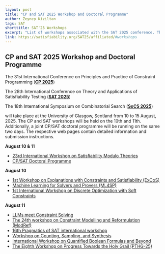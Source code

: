 ```yaml
---
layout: post
title: "CP and SAT 2025 Workshop and Doctoral Programme"
author: Zeynep Kiziltan
tags: SAT
shorttitle: SAT'25 Workshops
excerpt: "List of workshops associated with the SAT 2025 conference. The workshops will be held on the 10th and 11th of August in Glasgow, before the conference."
link: https://satisfiability.org/SAT25/affiliated/#workshops
---
```


## CP and SAT 2025 Workshop and Doctoral Programme

The 31st International Conference on Principles and Practice of
Constraint Programming ([**CP 2025**](https://cp2025.a4cp.org/))

The 28th International Conference on Theory and Applications of
Satisfiability Testing ([**SAT
2025**](http://satisfiability.org/SAT25/))

The 18th International Symposium on Combinatorial Search ([**SoCS
2025**](https://socs25.search-conference.org/)) 

will take place at the University of Glasgow, Scotland from 10 to 15 August, 2025.  The CP and SAT workshops will be held on the 10th and 11th. Additionally, a joint CP/SAT doctoral programme  will be running on the same two days. The respective web pages contain detailed information and submission instructions.

**August 10 & 11**

* [23rd International Workshop on Satisfiability Modulo Theories](https://smt-workshop.cs.uiowa.edu/2025/)
* [CP/SAT Doctoral Programme](https://satcpdp25.github.io/) 

**August 10**

* [1st Workshop on Explanations with Constraints and Satisfiability (ExCoS)](https://sites.google.com/view/excos2025)
* [Machine Learning for Solvers and Provers (ML4SP)](https://ml4sp.github.io/)
* [1st International Workshop on Discrete Optimization with Soft Constraints](https://ulog.udl.cat/static/soft-2025/)

**August 11**

* [LLMs meet Constraint Solving](https://sites.google.com/view/llm-solve)
* [The 24th workshop on Constraint Modelling and Reformulation (ModRef)](https://modref.github.io/ModRef2025.html)
* [16th Pragmatics of SAT international workshop](https://www.pragmaticsofsat.org/2025/)
* [Workshop on Counting, Sampling, and Synthesis](https://mccompetition.org/2025/mcw_description)
* [International Workshop on Quantified Boolean Formulas and Beyond](https://qbf.pages.sai.jku.at/qbf25/)
* [The Eighth Workshop on Progress Towards the Holy Grail (PTHG-25)](https://freuder.wordpress.com/progress-towards-the-holy-grail-workshops/pthg-25/)
